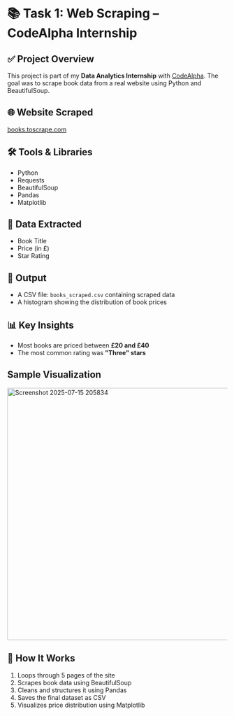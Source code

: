 # 📚 Task 1: Web Scraping – CodeAlpha Internship

## ✅ Project Overview
This project is part of my **Data Analytics Internship** with [CodeAlpha](https://www.codealpha.tech/). The goal was to scrape book data from a real website using Python and BeautifulSoup.

## 🌐 Website Scraped
[books.toscrape.com](http://books.toscrape.com)

## 🛠️ Tools & Libraries
- Python
- Requests
- BeautifulSoup
- Pandas
- Matplotlib

## 📌 Data Extracted
- Book Title
- Price (in £)
- Star Rating

## 📂 Output
- A CSV file: `books_scraped.csv` containing scraped data
- A histogram showing the distribution of book prices

## 📊 Key Insights
- Most books are priced between **£20 and £40**
- The most common rating was **"Three" stars**

## Sample Visualization
<img width="957" height="577" alt="Screenshot 2025-07-15 205834" src="https://github.com/user-attachments/assets/8ed27753-92de-4496-95b2-ed6b288ec38a" />

## 🚀 How It Works
1. Loops through 5 pages of the site
2. Scrapes book data using BeautifulSoup
3. Cleans and structures it using Pandas
4. Saves the final dataset as CSV
5. Visualizes price distribution using Matplotlib

